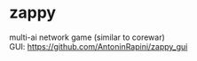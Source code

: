 # zappy
multi-ai network game (similar to corewar)  
GUI: https://github.com/AntoninRapini/zappy_gui
